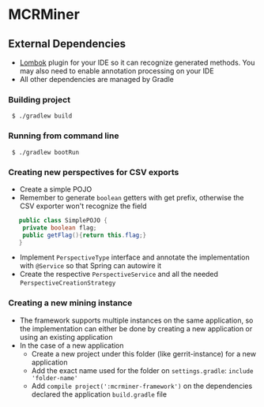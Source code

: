# MCRMiner

## External Dependencies

- [Lombok](https://projectlombok.org/) plugin for your IDE so it can recognize generated methods. You may also need to 
enable annotation processing on your IDE
- All other dependencies are managed by Gradle

### Building project 

` $ ./gradlew build`

### Running from command line

` $ ./gradlew bootRun`

### Creating new perspectives for CSV exports

- Create a simple POJO
- Remember to generate `boolean` getters with get prefix, otherwise the CSV exporter won't recognize the field

```java
   public class SimplePOJO {
    private boolean flag;
    public getFlag(){return this.flag;}
   }
```
- Implement `PerspectiveType` interface and annotate the implementation with `@Service` so that Spring can autowire it
- Create the respective `PerspectiveService` and all the needed `PerspectiveCreationStrategy`

### Creating a new mining instance
- The framework supports multiple instances on the same application, so the implementation can either be done by creating
a new application or using an existing application
- In the case of a new application
    - Create a new project under this folder (like gerrit-instance) for a new application
    - Add the exact name used for the folder on `settings.gradle`: `include 'folder-name'`
    - Add `compile project(':mcrminer-framework')` on the dependencies declared the application `build.gradle` file
